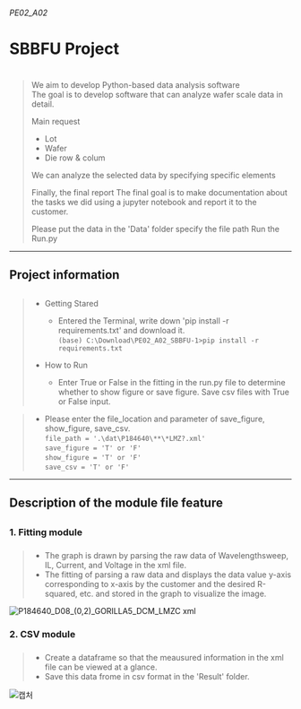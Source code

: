 <h6>PE02_A02<h6>
<h1> SBBFU Project <h1>
 
#####
> We aim to develop Python-based data analysis software \
> The goal is to develop software that can analyze wafer scale data in detail.
>
> Main request 
> + Lot
> + Wafer
> + Die row & colum
> 
> We can analyze the selected data by specifying specific elements
>
> Finally, the final report The final goal is to make documentation about the tasks 
> we did using a jupyter notebook and report it to the customer.
>
> Please put the data in the 'Data' folder specify the file path Run the Run.py 

 
***

<h2> Project information <h2>

#####
>* Getting Stared
>   + Entered the Terminal, write down 'pip install -r requirements.txt' and download it. \
>``(base) C:\Download\PE02_A02_SBBFU-1>pip install -r requirements.txt``
>
>
>* How to Run
>   + Enter True or False in the fitting in the run.py file to determine whether to show figure or save figure.
 Save csv files with True or False input.

>   + Please enter the file_location and parameter of save_figure, show_figure, save_csv. \
``file_path = '.\dat\P184640\**\*LMZ?.xml'``\
``save_figure = 'T' or 'F' `` \
``show_figure = 'T' or 'F' `` \
``save_csv = 'T' or 'F'``
***



<h2> Description of the module file feature <h2>

 <h3> 1. Fitting module <h3>
 
#####
  >-   The graph is drawn by parsing the raw data of Wavelengthsweep, IL, Current, and Voltage in the xml file.
  >-   The fitting of parsing a raw data and displays the data value y-axis corresponding to x-axis by the customer and the desired R-squared, etc. and stored in the graph to visualize the image.
 
![P184640_D08_(0,2)_GORILLA5_DCM_LMZC xml](https://user-images.githubusercontent.com/80964488/117802229-3211e380-b290-11eb-81dc-c5e460009392.png)


 <h3> 2. CSV module <h3>
 
#####
  >- Create a dataframe so that the meausured information in the xml file can be viewed at a glance.
  >- Save this data frome in csv format in the 'Result' folder.
 
 
 ![캡처](https://user-images.githubusercontent.com/80964488/117802539-903ec680-b290-11eb-969f-6fd459a8d594.PNG)
